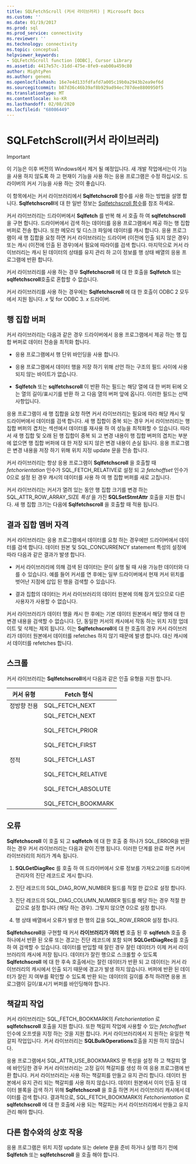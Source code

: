 ```yaml
---
title: SQLFetchScroll (커서 라이브러리) | Microsoft Docs
ms.custom: ''
ms.date: 01/19/2017
ms.prod: sql
ms.prod_service: connectivity
ms.reviewer: ''
ms.technology: connectivity
ms.topic: conceptual
helpviewer_keywords:
- SQLFetchScroll function [ODBC], Cursor Library
ms.assetid: 4417e57c-31dd-475e-8fe9-eab00a459c80
author: MightyPen
ms.author: genemi
ms.openlocfilehash: 16e7e4d133fdfafd7a005c19b0a2943b2ea9ef6d
ms.sourcegitcommit: b87d36c46b39af8b929ad94ec707dee8800950f5
ms.translationtype: MT
ms.contentlocale: ko-KR
ms.lasthandoff: 02/08/2020
ms.locfileid: "68086449"
---
```

# <a name="sqlfetchscroll-cursor-library"></a>SQLFetchScroll(커서 라이브러리)
> [!IMPORTANT]  
>  이 기능은 이후 버전의 Windows에서 제거 될 예정입니다. 새 개발 작업에서는이 기능을 사용 하지 않도록 하 고 현재이 기능을 사용 하는 응용 프로그램은 수정 하십시오. 드라이버의 커서 기능을 사용 하는 것이 좋습니다.  
  
 이 항목에서는 커서 라이브러리에서 **Sqlfetchscroll** 함수를 사용 하는 방법을 설명 합니다. **Sqlfetchscroll**에 대 한 일반 정보는 [Sqlfetchscroll 함수](../../../odbc/reference/syntax/sqlfetchscroll-function.md)를 참조 하세요.  
  
 커서 라이브러리는 드라이버에서 **Sqlfetch** 를 반복 해 서 호출 하 여 **sqlfetchscroll** 을 구현 합니다. 드라이버에서 검색 하는 데이터를 응용 프로그램에서 제공 하는 행 집합 버퍼로 전송 합니다. 또한 메모리 및 디스크 파일에 데이터를 캐시 합니다. 응용 프로그램이 새 행 집합을 요청 하면 커서 라이브러리는 드라이버 (이전에 인출 되지 않은 경우) 또는 캐시 (이전에 인출 된 경우)에서 필요에 따라이를 검색 합니다. 마지막으로 커서 라이브러리는 캐시 된 데이터의 상태를 유지 관리 하 고이 정보를 행 상태 배열의 응용 프로그램에 반환 합니다.  
  
 커서 라이브러리를 사용 하는 경우 **Sqlfetchscroll** 에 대 한 호출을 **Sqlfetch** 또는 **sqlfetchscroll**호출로 혼합할 수 없습니다.  
  
 커서 라이브러리를 사용 하는 경우에는 **Sqlfetchscroll** 에 대 한 호출이 ODBC 2 모두에서 지원 됩니다. *x* 및 for ODBC 3. *x* 드라이버.  
  
## <a name="rowset-buffers"></a>행 집합 버퍼  
 커서 라이브러리는 다음과 같은 경우 드라이버에서 응용 프로그램에서 제공 하는 행 집합 버퍼로 데이터 전송을 최적화 합니다.  
  
-   응용 프로그램에서 행 단위 바인딩을 사용 합니다.  
  
-   응용 프로그램에서 데이터 행을 저장 하기 위해 선언 하는 구조의 필드 사이에 사용 되지 않는 바이트가 없습니다.  
  
-   **Sqlfetch** 또는 **sqlfetchscroll** 이 반환 하는 필드는 해당 열에 대 한 버퍼 뒤에 오는 열의 길이/표시기를 반환 하 고 다음 열의 버퍼 앞에 옵니다. 이러한 필드는 선택 사항입니다.  
  
 응용 프로그램이 새 행 집합을 요청 하면 커서 라이브러리는 필요에 따라 해당 캐시 및 드라이버에서 데이터를 검색 합니다. 새 행 집합이 중복 되는 경우 커서 라이브러리는 행 집합 버퍼의 겹치는 섹션에서 데이터를 재사용 하 여 성능을 최적화할 수 있습니다. 따라서 새 행 집합 및 오래 된 행 집합이 중복 되 고 변경 내용이 행 집합 버퍼의 겹치는 부분에 없으면 행 집합 버퍼에 대 한 저장 되지 않은 변경 내용이 손실 됩니다. 응용 프로그램은 변경 내용을 저장 하기 위해 위치 지정 update 문을 전송 합니다.  
  
 커서 라이브러리는 항상 응용 프로그램이 **Sqlfetchscroll** 을 호출할 때 *fetchorientation* 인수가 SQL_FETCH_RELATIVE로 설정 되 고 *fetchoffset* 인수가 0으로 설정 된 경우 캐시의 데이터를 사용 하 여 행 집합 버퍼를 새로 고칩니다.  
  
 커서 라이브러리는 커서가 열려 있는 동안 행 집합 크기를 변경 하는 SQL_ATTR_ROW_ARRAY_SIZE *특성* 을 가진 **SQLSetStmtAttr** 호출을 지원 합니다. 새 행 집합 크기는 다음에 **Sqlfetchscroll** 을 호출할 때 적용 됩니다.  
  
## <a name="result-set-membership"></a>결과 집합 멤버 자격  
 커서 라이브러리는 응용 프로그램에서 데이터를 요청 하는 경우에만 드라이버에서 데이터를 검색 합니다. 데이터 원본 및 SQL_CONCURRENCY statement 특성의 설정에 따라 다음과 같은 결과가 발생 합니다.  
  
-   커서 라이브러리에 의해 검색 된 데이터는 문이 실행 될 때 사용 가능한 데이터와 다를 수 있습니다. 예를 들어 커서를 연 후에는 일부 드라이버에서 현재 커서 위치를 벗어난 지점에 삽입 된 행을 검색할 수 있습니다.  
  
-   결과 집합의 데이터는 커서 라이브러리의 데이터 원본에 의해 잠겨 있으므로 다른 사용자가 사용할 수 없습니다.  
  
 커서 라이브러리가 데이터 행을 캐시 한 후에는 기본 데이터 원본에서 해당 행에 대 한 변경 내용을 검색할 수 없습니다. 단, 동일한 커서의 캐시에서 작동 하는 위치 지정 업데이트 및 삭제는 제외 됩니다. 이는 **Sqlfetchscroll**에 대 한 호출의 경우 커서 라이브러리가 데이터 원본에서 데이터를 refetches 하지 않기 때문에 발생 합니다. 대신 캐시에서 데이터를 refetches 합니다.  
  
## <a name="scrolling"></a>스크롤  
 커서 라이브러리는 **Sqlfetchscroll**에서 다음과 같은 인출 유형을 지원 합니다.  
  
|커서 유형|Fetch 형식|  
|-----------------|-----------------|  
|정방향 전용|SQL_FETCH_NEXT|  
|정적|SQL_FETCH_NEXT<br /><br /> SQL_FETCH_PRIOR<br /><br /> SQL_FETCH_FIRST<br /><br /> SQL_FETCH_LAST<br /><br /> SQL_FETCH_RELATIVE<br /><br /> SQL_FETCH_ABSOLUTE<br /><br /> SQL_FETCH_BOOKMARK|  
  
## <a name="errors"></a>오류  
 **Sqlfetchscroll** 이 호출 되 고 **sqlfetch** 에 대 한 호출 중 하나가 SQL_ERROR을 반환 하는 경우 커서 라이브러리는 다음과 같이 진행 됩니다. 이러한 단계를 완료 하면 커서 라이브러리의 처리가 계속 됩니다.  
  
1.  **SQLGetDiagRec** 를 호출 하 여 드라이버에서 오류 정보를 가져오고이를 드라이버 관리자의 진단 레코드로 게시 합니다.  
  
2.  진단 레코드의 SQL_DIAG_ROW_NUMBER 필드를 적절 한 값으로 설정 합니다.  
  
3.  진단 레코드의 SQL_DIAG_COLUMN_NUMBER 필드를 해당 하는 경우 적절 한 값으로 설정 합니다 (해당 하는 경우). 그렇지 않으면 0으로 설정 합니다.  
  
4.  행 상태 배열에서 오류가 발생 한 행의 값을 SQL_ROW_ERROR 설정 합니다.  
  
 **Sqlfetchscroll**을 구현할 때 커서 **라이브러리가 여러 번** 호출 된 후 **sqlfetch** 호출 중 하나에서 반환 된 오류 또는 경고는 진단 레코드에 포함 되며 **SQLGetDiagRec**를 호출 하 여 검색할 수 있습니다. 데이터를 반입할 때 잘린 경우 잘린 데이터가 이제 커서 라이브러리의 캐시에 저장 됩니다. 데이터가 잘린 행으로 스크롤할 수 있도록 **Sqlfetchscroll** 에 대 한 후속 호출에서는 잘린 데이터가 반환 되 고 데이터는 커서 라이브러리의 캐시에서 인출 되기 때문에 경고가 발생 하지 않습니다. 버퍼에 반환 된 데이터가 잘린 지 여부를 확인할 수 있도록 반환 되는 데이터의 길이를 추적 하려면 응용 프로그램이 길이/표시기 버퍼를 바인딩해야 합니다.  
  
## <a name="bookmark-operations"></a>책갈피 작업  
 커서 라이브러리는 SQL_FETCH_BOOKMARK의 *Fetchorientation* 로 **sqlfetchscroll** 호출을 지원 합니다. 또한 책갈피 작업에 사용할 수 있는 *fetchoffset* 인수에 오프셋을 지정 하는 것을 지원 합니다. 커서 라이브러리에서 지 원하는 유일한 책갈피 작업입니다. 커서 라이브러리는 **SQLBulkOperations**호출을 지원 하지 않습니다.  
  
 응용 프로그램에서 SQL_ATTR_USE_BOOKMARKS 문 특성을 설정 하 고 책갈피 열에 바인딩한 경우 커서 라이브러리는 고정 길이 책갈피를 생성 하 여 응용 프로그램에 반환 합니다. 커서 라이브러리는 사용 하는 책갈피를 만들고 유지 관리 합니다. 데이터 원본에서 유지 관리 되는 책갈피를 사용 하지 않습니다. 데이터 원본에서 이미 인출 된 데이터 블록을 검색 하기 위해 **Sqlfetchscroll** 을 호출 하면 커서 라이브러리 캐시에서 데이터를 검색 합니다. 결과적으로, SQL_FETCH_BOOKMARK의 *Fetchorientation* 로 **sqlfetchscroll** 에 대 한 호출에 사용 되는 책갈피는 커서 라이브러리에서 만들고 유지 관리 해야 합니다.  
  
## <a name="interaction-with-other-functions"></a>다른 함수와의 상호 작용  
 응용 프로그램은 위치 지정 update 또는 delete 문을 준비 하거나 실행 하기 전에 **Sqlfetch** 또는 **sqlfetchscroll** 을 호출 해야 합니다.
